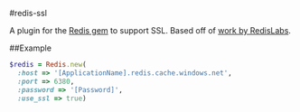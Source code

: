 #redis-ssl

A plugin for the [Redis gem](https://github.com/redis/redis-rb) to support SSL. Based off of [work by RedisLabs](https://github.com/RedisLabs/redis-rb/commit/a95affbca2bed4d0b7e6c7a3add135de07c8f720).

##Example
```ruby
$redis = Redis.new(
  :host => '[ApplicationName].redis.cache.windows.net', 
  :port => 6380, 
  :password => '[Password]', 
  :use_ssl => true)
```
